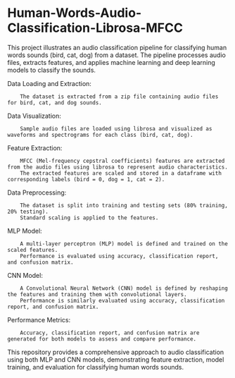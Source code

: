 # Human-Words-Audio-Classification-Librosa-MFCC
This project illustrates an audio classification pipeline for classifying human words sounds (bird, cat, dog) from a dataset. The pipeline processes audio files, extracts features, and applies machine learning and deep learning models to classify the sounds.

Data Loading and Extraction:

        The dataset is extracted from a zip file containing audio files for bird, cat, and dog sounds.

Data Visualization:

        Sample audio files are loaded using librosa and visualized as waveforms and spectrograms for each class (bird, cat, dog).

Feature Extraction:

        MFCC (Mel-frequency cepstral coefficients) features are extracted from the audio files using librosa to represent audio characteristics.
        The extracted features are scaled and stored in a dataframe with corresponding labels (bird = 0, dog = 1, cat = 2).

Data Preprocessing:

        The dataset is split into training and testing sets (80% training, 20% testing).
        Standard scaling is applied to the features.

MLP Model:

        A multi-layer perceptron (MLP) model is defined and trained on the scaled features.
        Performance is evaluated using accuracy, classification report, and confusion matrix.

CNN Model:

        A Convolutional Neural Network (CNN) model is defined by reshaping the features and training them with convolutional layers.
        Performance is similarly evaluated using accuracy, classification report, and confusion matrix.

Performance Metrics:

        Accuracy, classification report, and confusion matrix are generated for both models to assess and compare performance.

This repository provides a comprehensive approach to audio classification using both MLP and CNN models, demonstrating feature extraction, model training, and evaluation for classifying human words sounds.
